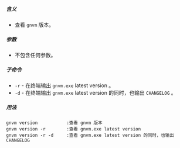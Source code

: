 ##### 含义
* 查看 `gnvm` 版本。

##### 参数
* 不包含任何参数。

##### 子命令
* `-r` - 在终端输出 `gnvm.exe` latest version 。
* `-d` - 在终端输出 `gnvm.exe` latest version 的同时，也输出 `CHANGELOG` 。

##### 用法
```
gnvm version           :查看 gnvm 版本
gnvm version -r        :查看 gnvm.exe latest version
gnvm version -r -d     :查看 gnvm.exe latest version 的同时，也输出 CHANGELOG
```

